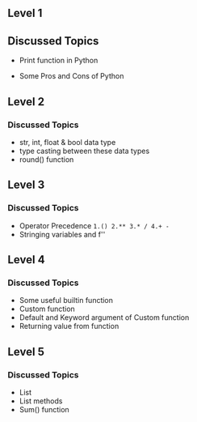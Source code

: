 


## Level 1



## Discussed Topics

- Print function in Python

- Some Pros and Cons of Python


## Level 2

### Discussed Topics

- str, int, float & bool data type
- type casting between these data types
- round() function

## Level 3

### Discussed Topics

- Operator Precedence 
`
1.()
2.**
3.* /
4.+ -
`
- Stringing variables and f''


## Level 4

### Discussed Topics

- Some useful builtin function
- Custom function
- Default and Keyword argument of Custom function
- Returning value from function


## Level 5

### Discussed Topics

- List
- List methods
- Sum() function
